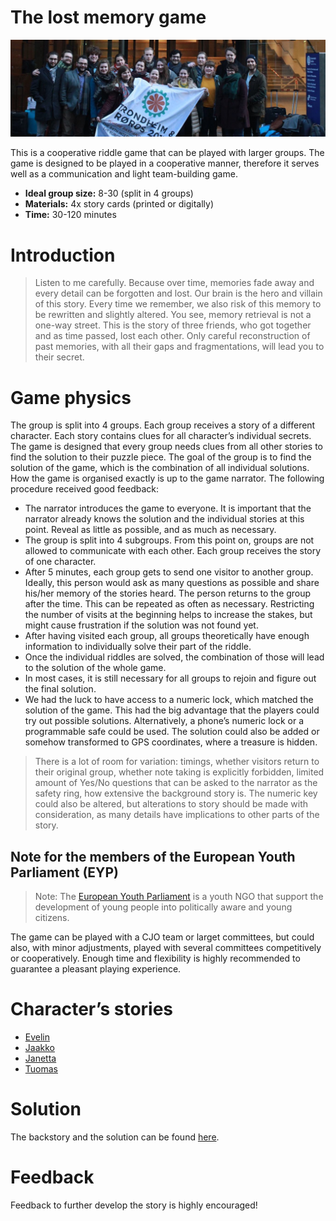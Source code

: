 
# The lost memory game 

![First round](resources/cover.jpg)

This is a cooperative riddle game that can be played with larger groups. The game is designed to be played in a cooperative manner, therefore it serves well as a communication and light team-building game.

- **Ideal group size:** 8-30 (split in 4 groups)
- **Materials:** 4x story cards (printed or digitally)
- **Time:** 30-120 minutes

# Introduction

> Listen to me carefully. Because over time, memories fade away and every detail can be forgotten and lost. Our brain is the hero and villain of this story. Every time we remember, we also risk of this memory to be rewritten and slightly altered.  You see, memory retrieval is not a one-way street. This is the story of three friends, who got together and as time passed, lost each other. Only careful reconstruction of past memories, with all their gaps and fragmentations, will lead you to their secret.

# Game physics

The group is split into 4 groups. Each group receives a story of a different character. Each story contains clues for all character’s individual secrets. The game is designed that every group needs clues from all other stories to find the solution to their puzzle piece.
The goal of the group is to find the solution of the game, which is the combination of all individual solutions. How the game is organised exactly is up to the game narrator. The following procedure received good feedback:

- The narrator introduces the game to everyone. It is important that the narrator already knows the solution and the individual stories at this point. Reveal as little as possible, and as much as necessary.
- The group is split into 4 subgroups. From this point on, groups are not allowed to communicate with each other. Each group receives the story of one character.
- After 5 minutes, each group gets to send one visitor to another group. Ideally, this person would ask as many questions as possible and share his/her memory of the stories heard. The person returns to the group after the time. This can be repeated as often as necessary. Restricting the number of visits at the beginning helps to increase the stakes, but might cause frustration if the solution was not found yet.
- After having visited each group, all groups theoretically have enough information to individually solve their part of the riddle.
- Once the individual riddles are solved, the combination of those will lead to the solution of the whole game.
- In most cases, it is still necessary for all groups to rejoin and figure out the final solution.
- We had the luck to have access to a numeric lock, which matched the solution of the game. This had the big advantage that the players could try out possible solutions. Alternatively, a phone’s numeric lock or a programmable safe could be used. The solution could also be added or somehow transformed to GPS coordinates, where a treasure is hidden.

> There is a lot of room for variation: timings, whether visitors return to their original group, whether note taking is explicitly forbidden, limited amount of Yes/No questions that can be asked to the narrator as the safety ring, how extensive the background story is. The numeric key could also be altered, but alterations to story should be made with consideration, as many details have implications to other parts of the story.

## Note for the members of the European Youth Parliament (EYP)

> Note: The [European Youth Parliament](http://eyp.org/) is a youth NGO that support the development of young people into politically aware and young citizens.

The game can be played with a CJO team or larget committees, but could also, with minor adjustments, played with several committees competitively or cooperatively. Enough time and flexibility is highly recommended to guarantee a pleasant playing experience.

# Character’s stories

- [Evelin](characters/evelin.md)
- [Jaakko](characters/jaakko.md)
- [Janetta](characters/janetta.md)
- [Tuomas](characters/tuomas.md)

# Solution

The backstory and the solution can be found [here](solution.md).

# Feedback

Feedback to further develop the story is highly encouraged!
